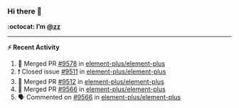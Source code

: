 ### Hi there 👋

**:octocat: I’m [@zz](https://github.com/holazz)**

---

**:zap: Recent Activity**

<!--START_SECTION:activity-->
1. 🎉 Merged PR [#9578](https://github.com/element-plus/element-plus/pull/9578) in [element-plus/element-plus](https://github.com/element-plus/element-plus)
2. ❗️ Closed issue [#9511](https://github.com/element-plus/element-plus/issues/9511) in [element-plus/element-plus](https://github.com/element-plus/element-plus)
3. 🎉 Merged PR [#9512](https://github.com/element-plus/element-plus/pull/9512) in [element-plus/element-plus](https://github.com/element-plus/element-plus)
4. 🎉 Merged PR [#9566](https://github.com/element-plus/element-plus/pull/9566) in [element-plus/element-plus](https://github.com/element-plus/element-plus)
5. 🗣 Commented on [#9566](https://github.com/element-plus/element-plus/issues/9566) in [element-plus/element-plus](https://github.com/element-plus/element-plus)
<!--END_SECTION:activity-->
